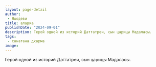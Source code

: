 ```yaml
---
layout: page-detail
author:
 - Яшодеви
title: аларка
publishDate: "2024-09-01"
description: Герой одной из историй Даттатреи, сын царицы Мадаласы.
tags:
 - санатана дхарма
image: 
---
```


Герой одной из историй Даттатреи, сын царицы Мадаласы.

